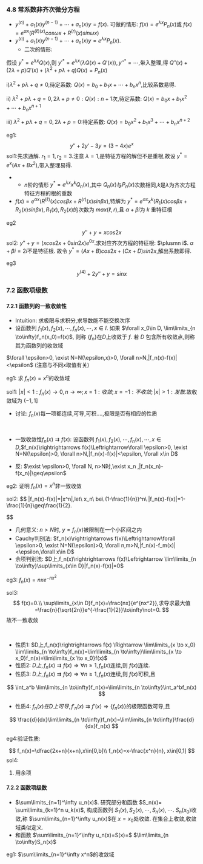 <script type="text/javascript" src="http://cdn.mathjax.org/mathjax/latest/MathJax.js?config=default"></script>
### 4.8 常系数非齐次微分方程
- $y^{(n)}+a_1(x)y^{(n-1)}+\cdots+a_n(x)y=f(x)$. 可做的情形: $f(x)=e^{\lambda x}P_n(x)$或 $f(x)=e^{\alpha x}(R^{(\ell)(x)}cos\omega x+R^{(r)}(x)sin\omega x)$
- $y^{(n)}+a_1(x)y^{(n-1)}+\cdots+a_n(x)y=e^{\lambda x}P_n(x)$. 
  - 二次的情形:

假设 $y^*=e^{\lambda x}Q(x)$,则 $y'^*=e^{\lambda x}(\lambda Q(x)+Q'(x)),y''^*=\cdots$,带入整理,得 $Q''(x)+(2\lambda+p)Q'(x)+(\lambda^2+p\lambda+q)Q(x)=P_n(x)$

i)$\lambda^2+p\lambda+q\not=0$,待定系数: $Q(x)=b_0+b_1x+\cdots+b_nx^n$,比较系数易得.

ii) $\lambda^2+p\lambda+q=0,2\lambda+p\not=0: Q(x):n+1$次,待定系数: $Q(x)=b_0x+b_1x^2+\cdots+b_nx^{n+1}$

iii) $\lambda^2+p\lambda+q=0,2\lambda+p=0:$待定系数: $Q(x)=b_0x^2+b_1x^3+\cdots+b_nx^{n+2}$

eg1:
$$
    y''+2y'-3y=(3-4x)e^x
$$
sol1:先求通解. $r_1=1,r_2=3$.注意 $\lambda=1$,是特征方程的解但不是重根,故设 $y^*=e^x(Ax+Bx^2)$,带入整理易得.
- - $n$阶的情形 $y^*=e^{\lambda x}x^kQ_n(x)$,其中 $Q_n(x)$与$P_n(x)$次数相同,$k$是$\lambda$为齐次方程特征方程的根的重数
- $f(x)=e^{\alpha x}(R^{(\ell)}(x)cos\beta x+R^{(r)}(x)sin\beta x)$,特解为 $y^*=e^{\alpha x}x^k(R_1(x)cos\beta x+R_2(x)sin\beta x),R_1(x),R_2(x)$的次数为 $max(\ell,r)$,且 $\alpha+\beta i$为 $k$ 重特征根

eg2 
$$
    y''+y=xcos2x
$$
sol2: $y''+y=(xcos2x+0sin2x)e^{0x}$.求对应齐次方程的特征根: $\plusmn i$. $\alpha+\beta i=2i$不是特征根. 故令 $y^*=(Ax+B)cos2x+(Cx+D)sin2x$,解出系数即得.

eg3
$$
    y^{(4)}+2y''+y=sinx
$$

### 7.2 函数项级数
#### 7.2.1 函数列的一致收敛性
- Intuition: 求极限与求积分,求导数能不能交换次序
- 设函数列 $f_1(x),f_2(x),\cdots,f_n(x),\cdots,x\in I$. 如果 $\forall x_0\in D, \lim\limits_{n \to\infty}f_n(x_0)=f(x)$, 则称 $\{f_n\}$在$D$上收敛于 $f$. 若 $D$ 包含所有收敛点,则称其为函数列的收敛域

$\forall \epsilon>0, \exist N=N(\epsilon,x)>0, \forall n>N,|f_n(x)-f(x)|<\epsilon$ (注意与不同$x$取值有关)


eg1: 求 $f_n(x)=x^n$的收敛域

sol1: $|x|<1: f_n(x)\to0,n\to\infty; x=1:收敛; x=-1:不收敛; |x|>1: 发散$.故收敛域为 $(-1,1]$
- 讨论: $f_n(x)$每一项都连续,可导,可积....,极限是否有相应的性质

<br>

- 一致收敛性$f_n(x)\rightrightarrows f(x)$: 设函数列 $f_1(x),f_2(x),\cdots,f_n(x),\cdots,x\in D$,$f_n(x)\rightrightarrows f(x)\Leftrightarrow\forall \epsilon>0, \exist N=N(\epsilon)>0, \forall n>N,|f_n(x)-f(x)|<\epsilon, \forall x\in D$

- 反: $\exist \epsilon>0, \forall N, n>N时,\exist x_n ,|f_n(x_n)-f(x_n)|\geq\epsilon$

eg2: 证明 $f_n(x)=x^n$非一致收敛

sol2:
$$
    |f_n(x)-f(x)|=|x^n|,let\ x_n\ be\ (1-\frac{1}{n})^n\\
    |f_n(x)-f(x)|=1-\frac{1}{n}\geq\frac{1}{2}.
    
$$

- 几何意义: $n>N$时, $y=f_n(x)$被限制在一个小区间之内
- Cauchy判别法: $f_n(x)\rightrightarrows f(x)\Leftrightarrow\forall \epsilon>0, \exist N=N(\epsilon)>0, \forall n,m>N,|f_n(x)-f_m(x)|<\epsilon,\forall x\in D$
- 余项判别法:  $D上,f_n(x)\rightrightarrows f(x)\Leftrightarrow \lim\limits_{n \to\infty}\sup\limits_{x\in D}|f_n(x)-f(x)|=0$

eg3: $f_n(x)=nxe^{-nx^2}$

sol3:
$$
    f(x)=0.\\
    \sup\limits_{x\in D}f_n(x)=\frac{nx}{e^{nx^2}},求导求最大值=\frac{n}{\sqrt{2n}}e^{-\frac{1}{2}}\to\infty\not=0.
$$
故不一致收敛

<br>

- 性质1: $D上,f_n(x)\rightrightarrows f(x) \Rightarrow \lim\limits_{x \to x_0} \lim\limits_{n \to\infty}f_n(x)=\lim\limits_{n \to\infty}\lim\limits_{x \to x_0}f_n(x)=\lim\limits_{x \to x_0}f(x)$
- 性质2: $D上,f_n(x)\rightrightarrows f(x) \Rightarrow \forall n\geq1,f_n(x)$连续,则 $f(x)$连续.
- 性质3: $D上,f_n(x)\rightrightarrows f(x) \Rightarrow \forall n\geq1,f_n(x)$连续,则 $f(x)$可积,且

$$
    \int_a^b \lim\limits_{n \to\infty}f_n(x)=\lim\limits_{n \to\infty}\int_a^bf_n(x)
$$
- 性质4: $f_n(x)在D上可导,f'_n(x)\rightrightarrows f'(x) \Rightarrow \{f_n(x)\}$的极限函数可导,且

$$
    \frac{d}{dx}\lim\limits_{n \to\infty}f_n(x)=\lim\limits_{n \to\infty}\frac{d}{dx}f_n(x)
$$

eg4:验证性质: 

$$
f_n(x)=\dfrac{2x+n}{x+n},x\in[0,b]\\
f_n(x)=x-\frac{x^n}{n}, x\in[0,1]
$$
sol4:

1. 用余项 

#### 7.2.2 函数项级数 
- $\sum\limits_{n=1}^\infty u_n(x)$. 研究部分和函数 $S_n(x)= \sum\limits_{k=1}^n u_k(x)$, 构成函数列 $S_1(x),S_2(x),\cdots,S_n(x),\cdots$. $S_n(x_0)$收敛,称 $\sum\limits_{n=1}^\infty u_n(x)$在 $x=x_0$处收敛. 在集合上收敛,收敛域类似定义.
- 和函数 $\sum\limits_{n=1}^\infty u_n(x)=S(x)=$ $\lim\limits_{n \to\infty}S_n(x)$  

eg1: $\sum\limits_{n=1}^\infty x^n$的收敛域

